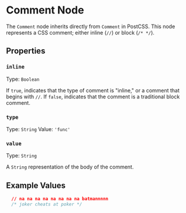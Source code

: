 # Comment Node

The `Comment` node inherits directly from `Comment` in PostCSS. This node represents a CSS comment; either inline (`//`) or block (`/* */`).

## Properties

### `inline`
Type: `Boolean`<br>

If `true`, indicates that the type of comment is "inline," or a comment that begins with `//`. If `false`, indicates that the comment is a traditional block comment.

### `type`
Type: `String`
Value: `'func'`

### `value`
Type: `String`<br>

A `String` representation of the body of the comment.

## Example Values

```css
  // na na na na na na na na batmannnnn
  /* joker cheats at poker */
```
